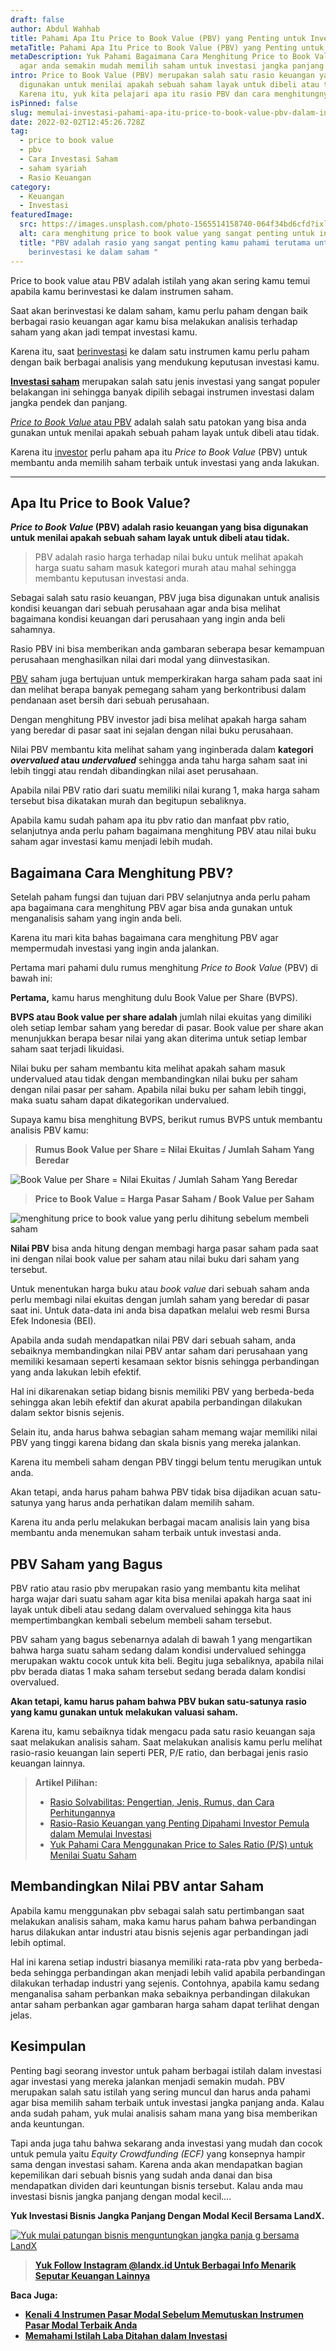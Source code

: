 ```yaml
---
draft: false
author: Abdul Wahhab
title: Pahami Apa Itu Price to Book Value (PBV) yang Penting untuk Investasi
metaTitle: Pahami Apa Itu Price to Book Value (PBV) yang Penting untuk Investasi
metaDescription: Yuk Pahami Bagaimana Cara Menghitung Price to Book Value (PBV)
  agar anda semakin mudah memilih saham untuk investasi jangka panjang anda
intro: Price to Book Value (PBV) merupakan salah satu rasio keuangan yang bisa
  digunakan untuk menilai apakah sebuah saham layak untuk dibeli atau tidak.
  Karena itu, yuk kita pelajari apa itu rasio PBV dan cara menghitungnya.
isPinned: false
slug: memulai-investasi-pahami-apa-itu-price-to-book-value-pbv-dalam-investasi-saham
date: 2022-02-02T12:45:26.728Z
tag:
  - price to book value
  - pbv
  - Cara Investasi Saham
  - saham syariah
  - Rasio Keuangan
category:
  - Keuangan
  - Investasi
featuredImage:
  src: https://images.unsplash.com/photo-1565514158740-064f34bd6cfd?ixlib=rb-1.2.1&ixid=MnwxMjA3fDB8MHxzZWFyY2h8NHx8cmF0aW8lMjBpbnZlc3R8ZW58MHx8MHx8&auto=format&fit=crop&w=500&q=60
  alt: cara menghitung price to book value yang sangat penting untuk investasi anda
  title: "PBV adalah rasio yang sangat penting kamu pahami terutama untuk kamu
    berinvestasi ke dalam saham "
---
```

Price to book value atau PBV adalah istilah yang akan sering kamu temui apabila kamu berinvestasi ke dalam instrumen saham.

Saat akan berinvestasi ke dalam saham, kamu perlu paham dengan baik berbagai rasio keuangan agar kamu bisa melakukan analisis terhadap saham yang akan jadi tempat investasi kamu.

Karena itu, saat [berinvestasi](https://landx.id/) ke dalam satu instrumen kamu perlu paham dengan baik berbagai analisis yang mendukung keputusan investasi kamu. 

**[Investasi saham](https://landx.id/blog/tag/investasi-saham/)** merupakan salah satu jenis investasi yang sangat populer belakangan ini sehingga banyak dipilih sebagai instrumen investasi dalam jangka pendek dan panjang.

[*Price to Book Value* atau PBV](https://landx.id/) adalah salah satu patokan yang bisa anda gunakan untuk menilai apakah sebuah paham layak untuk dibeli atau tidak.

Karena itu [investor](https://landx.id/)  perlu paham apa itu *Price to Book Value* (PBV) untuk membantu anda memilih saham terbaik untuk investasi yang anda lakukan.

- - -

## Apa Itu Price to Book Value?

***Price to Book Value* (PBV) adalah rasio keuangan yang bisa digunakan untuk menilai apakah sebuah saham layak untuk dibeli atau tidak.**

> PBV adalah rasio harga terhadap nilai buku untuk melihat apakah harga suatu saham masuk kategori murah atau mahal sehingga membantu keputusan investasi anda.

Sebagai salah satu rasio keuangan, PBV juga bisa digunakan untuk analisis kondisi keuangan dari sebuah perusahaan agar anda bisa melihat bagaimana kondisi keuangan dari perusahaan yang ingin anda beli sahamnya.

Rasio PBV ini bisa memberikan anda gambaran seberapa besar kemampuan perusahaan menghasilkan nilai dari modal yang diinvestasikan.

[PBV](https://landx.id/) saham juga bertujuan untuk memperkirakan harga saham pada saat ini dan melihat berapa banyak pemegang saham yang berkontribusi dalam pendanaan aset bersih dari sebuah perusahaan.

Dengan menghitung PBV investor jadi bisa melihat apakah harga saham yang beredar di pasar saat ini sejalan dengan nilai buku perusahaan. 

Nilai PBV membantu kita melihat saham yang inginberada dalam **kategori *overvalued* atau *undervalued*** sehingga anda tahu harga saham saat ini lebih tinggi atau rendah dibandingkan nilai aset perusahaan.

Apabila nilai PBV ratio dari suatu memiliki nilai kurang 1, maka harga saham tersebut bisa dikatakan murah dan begitupun sebaliknya.

Apabila kamu sudah paham apa itu pbv ratio dan manfaat pbv ratio, selanjutnya anda perlu paham bagaimana menghitung PBV atau nilai buku saham agar investasi kamu menjadi lebih mudah.

## Bagaimana Cara Menghitung PBV?

Setelah paham fungsi dan tujuan dari PBV selanjutnya anda perlu paham apa bagaimana cara menghitung PBV agar bisa anda gunakan untuk menganalisis saham yang ingin anda beli.

Karena itu mari kita bahas bagaimana cara menghitung PBV agar mempermudah investasi yang ingin anda jalankan.

Pertama mari pahami dulu rumus menghitung *Price to Book Value* (PBV) di bawah ini:

**Pertama,** kamu harus menghitung dulu Book Value per Share (BVPS).

**BVPS atau Book value per share adalah** jumlah nilai ekuitas yang dimiliki oleh setiap lembar saham yang beredar di pasar. Book value per share akan menunjukkan berapa besar nilai yang akan diterima untuk setiap lembar saham saat terjadi likuidasi. 

Nilai buku per saham membantu kita melihat apakah saham masuk undervalued atau tidak dengan membandingkan nilai buku per saham dengan nilai pasar per saham. Apabila nilai buku per saham lebih tinggi, maka suatu saham dapat dikategorikan undervalued. 

Supaya kamu bisa menghitung BVPS, berikut rumus BVPS untuk membantu analisis PBV kamu:

> **Rumus Book Value per Share = Nilai Ekuitas / Jumlah Saham Yang Beredar**

![Book Value per Share = Nilai Ekuitas / Jumlah Saham Yang Beredar](https://accountgram-production.sfo2.cdn.digitaloceanspaces.com/landx_ghost/2021/05/image.png "cara menghitung BVPS saham yang penting dipahami para investor")

> **Price to Book Value = Harga Pasar Saham / Book Value per Saham**

![menghitung price to book value yang perlu dihitung sebelum membeli saham](https://accountgram-production.sfo2.cdn.digitaloceanspaces.com/landx_ghost/2021/05/image-1.png "Cara menghitung pbv yang perlu dipahami oleh investor")

**Nilai PBV** bisa anda hitung dengan membagi harga pasar saham pada saat ini dengan nilai book value per saham atau nilai buku dari saham yang tersebut.

Untuk menentukan harga buku atau *book value* dari sebuah saham anda perlu membagi nilai ekuitas dengan jumlah saham yang beredar di pasar saat ini. Untuk data-data ini anda bisa dapatkan melalui web resmi Bursa Efek Indonesia (BEI).

Apabila anda sudah mendapatkan nilai PBV dari sebuah saham, anda sebaiknya membandingkan nilai PBV antar saham dari perusahaan yang memiliki kesamaan seperti kesamaan sektor bisnis sehingga perbandingan yang anda lakukan lebih efektif. 

Hal ini dikarenakan setiap bidang bisnis memiliki PBV yang berbeda-beda sehingga akan lebih efektif dan akurat apabila perbandingan dilakukan dalam sektor bisnis sejenis.

Selain itu, anda harus bahwa sebagian saham memang wajar memiliki nilai PBV yang tinggi karena bidang dan skala bisnis yang mereka jalankan. 

Karena itu membeli saham dengan PBV tinggi belum tentu merugikan untuk anda.

Akan tetapi, anda harus paham bahwa PBV tidak bisa dijadikan acuan satu-satunya yang harus anda perhatikan dalam memilih saham. 

Karena itu anda perlu melakukan berbagai macam analisis lain yang bisa membantu anda menemukan saham terbaik untuk investasi anda.

## PBV Saham yang Bagus

PBV ratio atau rasio pbv merupakan rasio yang membantu kita melihat harga wajar dari suatu saham agar kita bisa menilai apakah harga saat ini layak untuk dibeli atau sedang dalam overvalued sehingga kita haus mempertimbangkan kembali sebelum membeli saham tersebut. 

PBV saham yang bagus sebenarnya adalah di bawah 1 yang mengartikan bahwa harga suatu saham sedang dalam kondisi undervalued sehingga merupakan waktu cocok untuk kita beli. Begitu juga sebaliknya, apabila nilai pbv berada diatas 1 maka saham tersebut sedang berada dalam kondisi overvalued. 

**Akan tetapi, kamu harus paham bahwa PBV bukan satu-satunya rasio yang kamu gunakan untuk melakukan valuasi saham.** 

Karena itu, kamu sebaiknya tidak mengacu pada satu rasio keuangan saja saat melakukan analisis saham. Saat melakukan analisis kamu perlu melihat rasio-rasio keuangan lain seperti PER, P/E ratio, dan berbagai jenis rasio keuangan lainnya. 

> **Artikel Pilihan:** 
>
> * [Rasio Solvabilitas: Pengertian, Jenis, Rumus, dan Cara Perhitungannya](https://landx.id/blog/rasio-solvabilitas-adalah/)
> * [Rasio-Rasio Keuangan yang Penting Dipahami Investor Pemula dalam Memulai Investasi](https://landx.id/blog/rasio-rasio-keuangan-yang-penting-dalam-investasi/)[](https://landx.id/blog/price-to-sales-ratio-adalah/)
> * [Yuk Pahami Cara Menggunakan Price to Sales Ratio (P/S) untuk Menilai Suatu Saham](https://landx.id/blog/price-to-sales-ratio-adalah/)

## Membandingkan Nilai PBV antar Saham

Apabila kamu menggunakan pbv sebagai salah satu pertimbangan saat melakukan analisis saham, maka kamu harus paham bahwa perbandingan harus dilakukan antar industri atau bisnis sejenis agar perbandingan jadi lebih optimal.

Hal ini karena setiap industri biasanya memiliki rata-rata pbv yang berbeda-beda sehingga perbandingan akan menjadi lebih valid apabila perbandingan dilakukan terhadap industri yang sejenis. Contohnya, apabila kamu sedang menganalisa saham perbankan maka sebaiknya perbandingan dilakukan antar saham perbankan agar gambaran harga saham dapat terlihat dengan jelas.

## Kesimpulan

Penting bagi seorang investor untuk paham berbagai istilah dalam investasi agar investasi yang mereka jalankan menjadi semakin mudah. PBV merupakan salah satu istilah yang sering muncul dan harus anda pahami agar bisa memilih saham terbaik untuk investasi jangka panjang anda. Kalau anda sudah paham, yuk mulai analisis saham mana yang bisa memberikan anda keuntungan.

Tapi anda juga tahu bahwa sekarang anda investasi yang mudah dan cocok untuk pemula yaitu *Equity Crowdfunding (ECF)* yang konsepnya hampir sama dengan investasi saham. Karena anda akan mendapatkan bagian kepemilikan dari sebuah bisnis yang sudah anda danai dan bisa mendapatkan dividen dari keuntungan bisnis tersebut. Kalau anda mau investasi bisnis jangka panjang dengan modal kecil….

**Yuk Investasi Bisnis Jangka Panjang Dengan Modal Kecil Bersama LandX.**

[![Yuk mulai patungan bisnis menguntungkan jangka panja g bersama LandX](https://accountgram-production.sfo2.cdn.digitaloceanspaces.com/landx_ghost/2021/09/Equity-Crowdfunding-di-Indonesia-1--3.png)](https://landx.id/project/?utm_source=Blog&utm_medium=organic+keyword&utm_campaign=blog&utm_id=Blog)

> **[Yuk Follow Instagram @landx.id Untuk Berbagai Info Menarik Seputar Keuangan Lainnya](https://instagram.com/landx.id?utm_medium=copy_link)**

**Baca Juga:**

* **[Kenali 4 Instrumen Pasar Modal Sebelum Memutuskan Instrumen Pasar Modal Terbaik Anda](https://landx.id/blog/kenali-4-instrumen-pasar-modal-sebelum-memutuskan-instrumen-pasar-modal-terbaik-anda/)**
* **[Memahami Istilah Laba Ditahan dalam Investasi](https://landx.id/blog/pahami-perbedaan-dividen-dan-capital-gain-sebelum-memulai-investasi/)**